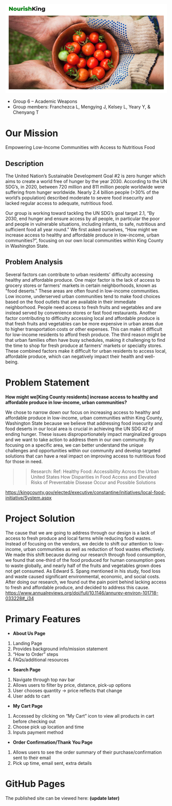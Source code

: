 
![Image](/img/logo.jpg)

- Group 6 – Academic Weapons
- Group members: Franchezca L, Mengying J, Kelsey L, Yeary Y, & Chenyang T



# Our Mission

Empowering Low-Income Communities with Access to Nutritious Food

## Description
The United Nation’s Sustainable Development Goal #2 is zero hunger which aims to create a world free of hunger by the year 2030. According to the UN SDG’s, in 2020, between 720 million and 811 million people worldwide were suffering from hunger worldwide. Nearly 2.4 billion people (>30% of the world’s population) described moderate to severe food insecurity and lacked regular access to adequate, nutritious food.

Our group is working toward tackling the UN SDG’s goal target 2.1, “By 2030, end hunger and ensure access by all people, in particular the poor and people in vulnerable situations, including infants, to safe, nutritious and sufficient food all year round.” We first asked ourselves, “How might we increase access to healthy and affordable produce in low-income, urban communities?”, focusing on our own local communities within King County in Washington State.

## Problem Analysis
Several factors can contribute to urban residents' difficulty accessing healthy and affordable produce. One major factor is the lack of access to grocery stores or farmers' markets in certain neighborhoods, known as "food deserts." These areas are often found in low-income communities. Low income, underserved urban communities tend to make food choices based on the food outlets that are available in their immediate neighborhood. People need access to fresh fruits and vegetables and are instead served by convenience stores or fast food restaurants. Another factor contributing to difficulty accessing local and affordable produce is that fresh fruits and vegetables can be more expensive in urban areas due to higher transportation costs or other expenses. This can make it difficult for low-income residents to afford fresh produce. The third reason might be that urban families often have busy schedules, making it challenging to find the time to shop for fresh produce at farmers' markets or specialty stores. These combined factors make it difficult for urban residents to access local, affordable produce, which can negatively impact their health and well-being.


# Problem Statement

**How might we[King County residents] increase access to healthy and affordable produce in low-income, urban communities?**

We chose to narrow down our focus on increasing access to healthy and affordable produce in low-income, urban communities within King County, Washington State because we believe that addressing food insecurity and food deserts in our local area is crucial in achieving the UN SDG #2 of ending hunger. These issues disproportionately impact marginalized groups and we want to take action to address them in our own community. By focusing on a specific area, we can better understand the unique challenges and opportunities within our community and develop targeted solutions that can have a real impact on improving access to nutritious food for those in need.



>>Research:
Ref: Healthy Food: Accessibility Across the Urban United States How Disparities in Food Access and Elevated Risks of Preventable Disease Occur and Possible Solutions

https://kingcounty.gov/elected/executive/constantine/initiatives/local-food-initiative/System.aspx


# Project Solution

The cause that we are going to address through our design is a lack of access to fresh produce and local farms while reducing food wastes. Instead of focusing on the vendors, we decide to shift our attention to low-income, urban communities as well as reduction of food wastes effectively. We made this shift because during our research through food consumption, we found that one-third of the food produced for human consumption goes to waste globally, and nearly half of the fruits and vegetables grown does not get consumed. As Edward S. Spang mentioned in his study, food loss and waste caused significant environmental, economic, and social costs. After doing our research, we found out the pain point behind lacking access to fresh and affordable produce, and decided to address this cause.
https://www.annualreviews.org/doi/full/10.1146/annurev-environ-101718-033228#_i34


# Primary Features

-  **About Us Page**
1. Landing Page
2. Provides background info/mission statement
3. “How to Order” steps
4. FAQs/additional resources

- **Search Page**
1. Navigate through top nav bar
2. Allows users to filter by price, distance, pick-up options
3. User chooses quantity → price reflects that change
4. User adds to cart

- **My Cart Page**
1. Accessed by clicking on “My Cart” icon to view all products in cart before
checking out
2. Choose pick up location and time
3. Inputs payment method

- **Order Confirmation/Thank You Page**
1. Allows users to see the order summary of their purchase/confirmation sent
to their email
2. Pick up time, email sent, extra details


# GitHub Pages
The published site can be viewed here: **(update later)**